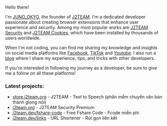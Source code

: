 Hello there!

I'm [JUNO_OKYO](https://www.facebook.com/junookyo.vn), the founder of [J2TEAM](https://www.facebook.com/J2TEAM-179034362668856). I'm a dedicated developer passionate about creating browser extensions that enhance user experience and security. Among my most popular works are [J2TEAM Security](https://chromewebstore.google.com/detail/j2team-security/hmlcjjclebjnfohgmgikjfnbmfkigocc) and [J2TEAM Cookies](https://chromewebstore.google.com/detail/j2team-cookies/okpidcojinmlaakglciglbpcpajaibco), which have been installed by thousands of users worldwide.

When I'm not coding, you can find me sharing my knowledge and insights on social media platforms like [Facebook](https://www.facebook.com/J2TEAM.ManhTuan/), [TikTok](https://www.tiktok.com/@juno_okyo) and [Youtube](https://www.youtube.com/channel/UCAwAe6QpxefpEb1R_S5EiOQ). I also run a [blog](https://www.junookyo.com/) where I share my experience, tips, and tricks with other developers.

If you're interested in following my journey as a developer, be sure to give me a follow on all these platforms!

### Latest projects:
- [store.j2team.org](https://store.j2team.org/) - J2TEAM - Text to Speech (phần mềm chuyển văn bản thành giọng nói)
- [j2team.org](https://j2team.org/) - J2TEAM Security Premium
- [j2team.dev/fshare-code](https://j2team.dev/fshare-code) - Free Fshare Code - Fcode miễn phí
- [j2team.dev/links](https://j2team.dev/links) - URL Shortener - Rút gọn liên kết
